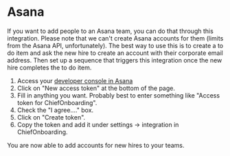 # Asana

If you want to add people to an Asana team, you can do that through this integration. Please note that we can't create Asana accounts for them (limits from the Asana API, unfortunately). The best way to use this is to create a to do item and ask the new hire to create an account with their corporate email address. Then set up a sequence that triggers this integration once the new hire completes the to do item. 

1. Access your [developer console in Asana](https://app.asana.com/0/developer-console)
2. Click on "New access token" at the bottom of the page.
3. Fill in anything you want. Probably best to enter something like "Access token for ChiefOnboarding".
4. Check the "I agree...." box.
5. Click on "Create token".
6. Copy the token and add it under settings -> integration in ChiefOnboarding.

You are now able to add accounts for new hires to your teams. 